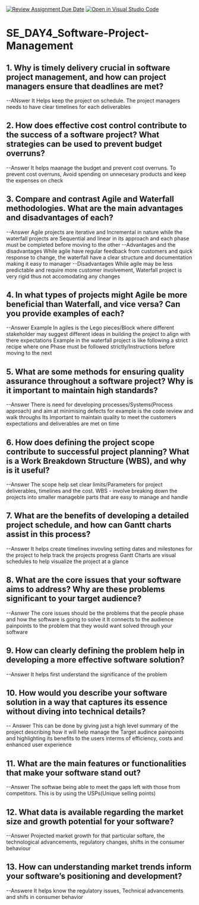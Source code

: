 [![Review Assignment Due Date](https://classroom.github.com/assets/deadline-readme-button-22041afd0340ce965d47ae6ef1cefeee28c7c493a6346c4f15d667ab976d596c.svg)](https://classroom.github.com/a/9pw6JKcu)
[![Open in Visual Studio Code](https://classroom.github.com/assets/open-in-vscode-2e0aaae1b6195c2367325f4f02e2d04e9abb55f0b24a779b69b11b9e10269abc.svg)](https://classroom.github.com/online_ide?assignment_repo_id=16294150&assignment_repo_type=AssignmentRepo)
# SE_DAY4_Software-Project-Management
## 1. Why is timely delivery crucial in software project management, and how can project managers ensure that deadlines are met?
--ANswer
       It Helps keep the project on schedule. The project managers needs to have clear timelines for each deliverables
 
## 2. How does effective cost control contribute to the success of a software project? What strategies can be used to prevent budget overruns?
--Answer
      It helps maanage the budget and prevent cost overruns. To prevent cost overruns, Avoid spending on unnecesary products and keep the expenses on check

## 3. Compare and contrast Agile and Waterfall methodologies. What are the main advantages and disadvantages of each?
--Answer
        Agile projects are iterative and Incremental in nature while the waterfall projects are Sequential and linear in its approach and each phase must be completed before moving to the other
--Advantages and the disadvantages
       While agile have regular feedback from customers and quick response to change, the waterfall have a clear structure and documentation making it easy to manager
--Disadvantages
       While agile may be less predictable and require more customer involvement, Waterfall project is very rigid thus not accomodating any changes
       
## 4. In what types of projects might Agile be more beneficial than Waterfall, and vice versa? Can you provide examples of each?
--Answer
       Example In agiles is the Lego pieces/Block where different stakeholder may suggest different ideas in building the project to align with there expectations
       Example in the waterfall project is like following a strict recipe where one Phase must be followed strictly/Instructions before moving to the next

## 5. What are some methods for ensuring quality assurance throughout a software project? Why is it important to maintain high standards?
--Answer
       There is need for developing processes/Systems(Process approach) and aim at minimising defects for example is the code review and walk throughs
       Its Important to maintain quality to meet the customers expectations and deliverables are met on time
       
## 6. How does defining the project scope contribute to successful project planning? What is a Work Breakdown Structure (WBS), and why is it useful?
--Answer
       The scope help set clear limits/Parameters for project deliverables, timelines and the cost.
       WBS - involve breaking down the projects into smaller manageble parts that are easy to manage and handle
       
## 7. What are the benefits of developing a detailed project schedule, and how can Gantt charts assist in this process?
--Answer
       It helps create timelines invovling setting dates and milestones for the project to help track the projects progress
       Gantt Charts are visual schedules to help visualize the project at a glance
       
## 8. What are the core issues that your software aims to address? Why are these problems significant to your target audience?
--Asnwer
       The core issues should be the problems that the people phase and how the software is going to solve it
       It connects to the audience painpoints to the problem that they would want solved through your software
       
## 9. How can clearly defining the problem help in developing a more effective software solution?
--Answer
       It helps first understand the significance of the problem
## 10. How would you describe your software solution in a way that captures its essence without diving into technical details?
-- Answer
       This can be done by giving just a high level summary of the project describing how it will help manage the Target audince painpoints and highlighting its benefits to the users interms of efficiency, costs and enhanced user experience
       
## 11. What are the main features or functionalities that make your software stand out?
--Answer
       The softwae being able to meet the gaps left with those from competitors. This is by using the USPs(Unique selling points) 
## 12. What data is available regarding the market size and growth potential for your software?
--Answer
       Projected market growth for that particular softare, the technological advancements, regulatory changes, shifts in the consumer behaviour
       
## 13. How can understanding market trends inform your software’s positioning and development?
--Answere 
       It helps know the regulatory issues, Technical advancements and shifs in consumer behavior 
